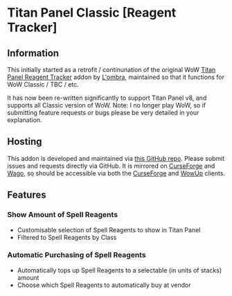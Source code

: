 # Titan Panel Classic [Reagent Tracker]

## Information
This initially started as a retrofit / continunation of the original WoW [Titan Panel Reagent Tracker](https://www.curseforge.com/wow/addons/titan-reagents) addon by [L'ombra](https://www.curseforge.com/members/lombra/projects), maintained so that it functions for WoW Classic / TBC / etc.

It has now been re-written significantly to support Titan Panel v8, and supports all Classic version of WoW.
Note: I no longer play WoW, so if submitting feature requests or bugs please be very detailed in your explanation.

## Hosting
This addon is developed and maintained via [this GitHub repo](https://github.com/cliaz/Titan-Panel-Classic-Reagent-Tracker/). Please submit issues and requests directly via GitHub.
It is mirrored on [CurseForge](https://www.curseforge.com/wow/addons/titan-panel-reagent-tracker) and [Wago](https://addons.wago.io/addons/titan-panel-classic-reagent-tracker), so should be accessible via both the [CurseForge](https://download.curseforge.com/) and [WowUp](https://wowup.io/) clients.

## Features

### Show Amount of Spell Reagents
- Customisable selection of Spell Reagents to show in Titan Panel
- Filtered to Spell Reagents by Class

### Automatic Purchasing of Spell Reagents
- Automatically tops up Spell Reagents to a selectable (in units of stacks) amount
- Choose which Spell Reagents to automatically buy at vendor

